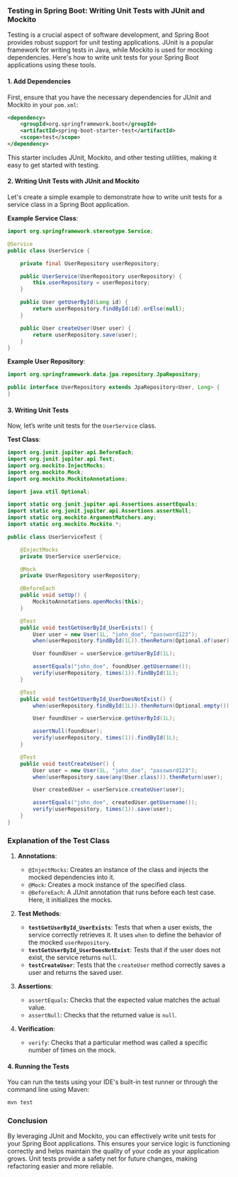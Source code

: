 ### Testing in Spring Boot: Writing Unit Tests with JUnit and Mockito

Testing is a crucial aspect of software development, and Spring Boot provides robust support for unit testing applications. JUnit is a popular framework for writing tests in Java, while Mockito is used for mocking dependencies. Here's how to write unit tests for your Spring Boot applications using these tools.

#### 1. Add Dependencies

First, ensure that you have the necessary dependencies for JUnit and Mockito in your `pom.xml`:

```xml
<dependency>
    <groupId>org.springframework.boot</groupId>
    <artifactId>spring-boot-starter-test</artifactId>
    <scope>test</scope>
</dependency>
```

This starter includes JUnit, Mockito, and other testing utilities, making it easy to get started with testing.

#### 2. Writing Unit Tests with JUnit and Mockito

Let's create a simple example to demonstrate how to write unit tests for a service class in a Spring Boot application.

**Example Service Class**:

```java
import org.springframework.stereotype.Service;

@Service
public class UserService {

    private final UserRepository userRepository;

    public UserService(UserRepository userRepository) {
        this.userRepository = userRepository;
    }

    public User getUserById(Long id) {
        return userRepository.findById(id).orElse(null);
    }

    public User createUser(User user) {
        return userRepository.save(user);
    }
}
```

**Example User Repository**:

```java
import org.springframework.data.jpa.repository.JpaRepository;

public interface UserRepository extends JpaRepository<User, Long> {
}
```

#### 3. Writing Unit Tests

Now, let’s write unit tests for the `UserService` class.

**Test Class**:

```java
import org.junit.jupiter.api.BeforeEach;
import org.junit.jupiter.api.Test;
import org.mockito.InjectMocks;
import org.mockito.Mock;
import org.mockito.MockitoAnnotations;

import java.util.Optional;

import static org.junit.jupiter.api.Assertions.assertEquals;
import static org.junit.jupiter.api.Assertions.assertNull;
import static org.mockito.ArgumentMatchers.any;
import static org.mockito.Mockito.*;

public class UserServiceTest {

    @InjectMocks
    private UserService userService;

    @Mock
    private UserRepository userRepository;

    @BeforeEach
    public void setUp() {
        MockitoAnnotations.openMocks(this);
    }

    @Test
    public void testGetUserById_UserExists() {
        User user = new User(1L, "john_doe", "password123");
        when(userRepository.findById(1L)).thenReturn(Optional.of(user));

        User foundUser = userService.getUserById(1L);

        assertEquals("john_doe", foundUser.getUsername());
        verify(userRepository, times(1)).findById(1L);
    }

    @Test
    public void testGetUserById_UserDoesNotExist() {
        when(userRepository.findById(1L)).thenReturn(Optional.empty());

        User foundUser = userService.getUserById(1L);

        assertNull(foundUser);
        verify(userRepository, times(1)).findById(1L);
    }

    @Test
    public void testCreateUser() {
        User user = new User(1L, "john_doe", "password123");
        when(userRepository.save(any(User.class))).thenReturn(user);

        User createdUser = userService.createUser(user);

        assertEquals("john_doe", createdUser.getUsername());
        verify(userRepository, times(1)).save(user);
    }
}
```

### Explanation of the Test Class

1. **Annotations**:
   - `@InjectMocks`: Creates an instance of the class and injects the mocked dependencies into it.
   - `@Mock`: Creates a mock instance of the specified class.
   - `@BeforeEach`: A JUnit annotation that runs before each test case. Here, it initializes the mocks.

2. **Test Methods**:
   - **`testGetUserById_UserExists`**: Tests that when a user exists, the service correctly retrieves it. It uses `when` to define the behavior of the mocked `userRepository`.
   - **`testGetUserById_UserDoesNotExist`**: Tests that if the user does not exist, the service returns `null`.
   - **`testCreateUser`**: Tests that the `createUser` method correctly saves a user and returns the saved user.

3. **Assertions**:
   - `assertEquals`: Checks that the expected value matches the actual value.
   - `assertNull`: Checks that the returned value is `null`.

4. **Verification**:
   - `verify`: Checks that a particular method was called a specific number of times on the mock.

#### 4. Running the Tests

You can run the tests using your IDE's built-in test runner or through the command line using Maven:

```bash
mvn test
```

### Conclusion

By leveraging JUnit and Mockito, you can effectively write unit tests for your Spring Boot applications. This ensures your service logic is functioning correctly and helps maintain the quality of your code as your application grows. Unit tests provide a safety net for future changes, making refactoring easier and more reliable.